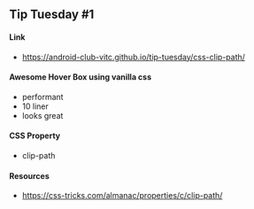 ## Tip Tuesday #1

#### Link
- https://android-club-vitc.github.io/tip-tuesday/css-clip-path/

#### Awesome Hover Box using vanilla css
- performant
- 10 liner
- looks great 



#### CSS Property
- clip-path

#### Resources
- https://css-tricks.com/almanac/properties/c/clip-path/
  
